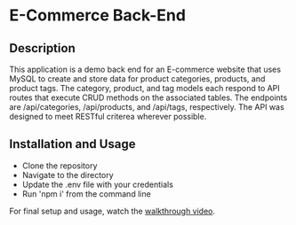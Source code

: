 # E-Commerce Back-End

## Description

This application is a demo back end for an E-commerce website that uses MySQL to create and store data for product categories, products, and product tags. The category, product, and tag models each respond to API routes that execute CRUD methods on the associated tables. The endpoints are /api/categories, /api/products, and /api/tags, respectively. The API was designed to meet RESTful criterea wherever possible.

## Installation and Usage

- Clone the repository
- Navigate to the directory
- Update the .env file with your credentials
- Run 'npm i' from the command line

For final setup and usage, watch the [walkthrough video](https://drive.google.com/file/d/1kdd10GF0zOGCienrbJ8VCNMLLdAmJN-h/view).
